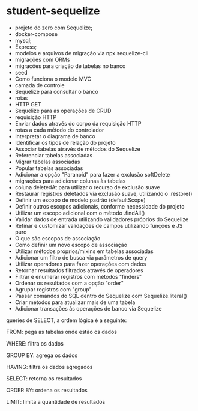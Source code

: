 # student-sequelize

- projeto do zero com Sequelize;
- docker-compose
- mysql;
- Express;
- modelos e arquivos de migração via npx sequelize-cli
- migrações com ORMs
- migrações para criação de tabelas no banco
- seed
- Como funciona o modelo MVC
- camada de controle
- Sequelize para consultar o banco
- rotas
- HTTP GET
- Sequelize para as operações de CRUD
- requisição HTTP
- Enviar dados através do corpo da requisição HTTP
- rotas a cada método do controlador
- Interpretar o diagrama de banco
- Identificar os tipos de relação do projeto
- Associar tabelas através de métodos do Sequelize
- Referenciar tabelas associadas
- Migrar tabelas associadas
- Popular tabelas associadas
- Adicionar a opção "Paranoid" para fazer a exclusão softDelete
- migrações para adicionar colunas às tabelas
- coluna deletedAt para utilizar o recurso de exclusão suave
- Restaurar registros deletados via exclusão suave, utilizando o .restore()
- Definir um escopo de modelo padrão (defaultScope)
- Definir outros escopos adicionais, conforme necessidade do projeto
- Utilizar um escopo adicional com o método .findAll()
- Validar dados de entrada utilizando validadores próprios do Sequelize
- Refinar e customizar validações de campos utilizando funções e JS puro
- O que são escopos de associação
- Como definir um novo escopo de associação
- Utilizar métodos próprios/mixins em tabelas associadas
- Adicionar um filtro de busca via parâmetros de query
- Utilizar operadores para fazer operações com dados
- Retornar resultados filtrados através de operadores
- Filtrar e enumerar registros com métodos "finders"
- Ordenar os resultados com a opção "order"
- Agrupar registros com "group"
- Passar comandos do SQL dentro do Sequelize com Sequelize.literal()
- Criar métodos para atualizar mais de uma tabela
- Adicionar transações às operações de banco via Sequelize



queries de SELECT, a ordem lógica é a seguinte:

FROM: pega as tabelas onde estão os dados

WHERE: filtra os dados

GROUP BY: agrega os dados

HAVING: filtra os dados agregados

SELECT: retorna os resultados

ORDER BY: ordena os resultados

LIMIT: limita a quantidade de resultados